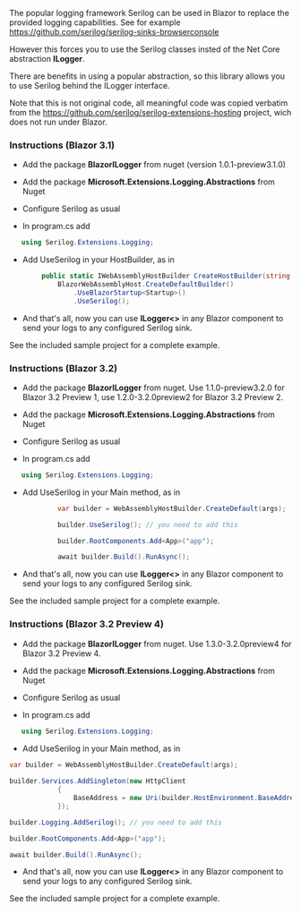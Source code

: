 The popular logging framework Serilog can be used in Blazor to replace the provided logging capabilities.  See for example https://github.com/serilog/serilog-sinks-browserconsole

However this forces you to use the Serilog classes insted of the Net Core abstraction **ILogger**.

There are benefits in using a popular abstraction, so this library allows you to use Serilog behind the ILogger interface.

Note that this is not original code, all meaningful code was copied verbatim from the https://github.com/serilog/serilog-extensions-hosting project, wich does not run under Blazor.

### Instructions (Blazor 3.1)

* Add the package **BlazorILogger** from nuget (version 1.0.1-preview3.1.0)

* Add the package **Microsoft.Extensions.Logging.Abstractions** from Nuget
* Configure Serilog as usual
* In program.cs add 
```csharp
   using Serilog.Extensions.Logging;
```
* Add UseSerilog in your HostBuilder, as in
```csharp
        public static IWebAssemblyHostBuilder CreateHostBuilder(string[] args) =>
            BlazorWebAssemblyHost.CreateDefaultBuilder()
                .UseBlazorStartup<Startup>()
                .UseSerilog();
```

* And that's all, now you can use **ILogger<>** in any Blazor component to send your logs to any configured Serilog sink.

See the included sample project for a complete example.


### Instructions (Blazor 3.2)

* Add the package **BlazorILogger** from nuget. Use 1.1.0-preview3.2.0 for Blazor 3.2 Preview 1, use  1.2.0-3.2.0preview2 for Blazor 3.2 Preview 2.

* Add the package **Microsoft.Extensions.Logging.Abstractions** from Nuget
* Configure Serilog as usual
* In program.cs add 
```csharp
   using Serilog.Extensions.Logging;
```
* Add UseSerilog in your Main method, as in
```csharp
            var builder = WebAssemblyHostBuilder.CreateDefault(args);

            builder.UseSerilog(); // you need to add this

            builder.RootComponents.Add<App>("app");

            await builder.Build().RunAsync();
```

* And that's all, now you can use **ILogger<>** in any Blazor component to send your logs to any configured Serilog sink.

See the included sample project for a complete example.


### Instructions (Blazor 3.2 Preview 4)

* Add the package **BlazorILogger** from nuget. Use 1.3.0-3.2.0preview4 for Blazor 3.2 Preview 4.

* Add the package **Microsoft.Extensions.Logging.Abstractions** from Nuget
* Configure Serilog as usual
* In program.cs add 
```csharp
   using Serilog.Extensions.Logging;
```
* Add UseSerilog in your Main method, as in
```csharp
var builder = WebAssemblyHostBuilder.CreateDefault(args);
            
builder.Services.AddSingleton(new HttpClient
            {
                BaseAddress = new Uri(builder.HostEnvironment.BaseAddress)
            });

builder.Logging.AddSerilog(); // you need to add this

builder.RootComponents.Add<App>("app");

await builder.Build().RunAsync();
```

* And that's all, now you can use **ILogger<>** in any Blazor component to send your logs to any configured Serilog sink.

See the included sample project for a complete example.